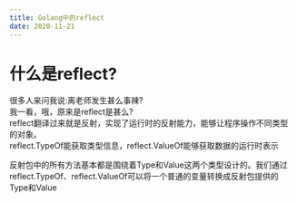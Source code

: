 ```yaml
---
title: Golang中的reflect
date: 2020-11-21
---
```



# 什么是reflect?  
很多人来问我说:离老师发生甚么事辣?  
我一看，哦，原来是reflect是甚么?  
reflect翻译过来就是反射，实现了运行时的反射能力，能够让程序操作不同类型的对象。  
reflect.TypeOf能获取类型信息，reflect.ValueOf能够获取数据的运行时表示  

反射包中的所有方法基本都是围绕着Type和Value这两个类型设计的。我们通过reflect.TypeOf、reflect.ValueOf可以将一个普通的变量转换成反射包提供的Type和Value  
